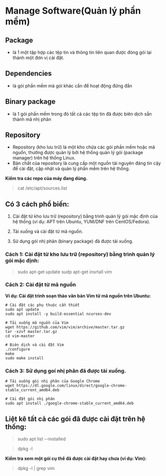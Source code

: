 # Manage Software(Quản lý phần mềm)

## Package

- là 1 một tập hợp các tệp tin và thông tin liên quan được đóng gói lại thành một đơn vị cài đặt. 

## Dependencies

- là gói phần mềm mà gói khác cần để hoạt động đứng đắn

## Binary package

- là 1 gói phần mềm trong đó tất  cả các tệp tin đã được biên dịch sẵn thành mã nhị phân

## Repository 

- Repository (kho lưu trữ) là một kho chứa các gói phần mềm hoặc mã nguồn, thường được quản lý bởi hệ thống quản lý gói (package manager) trên hệ thống Linux. 
- Bản chất của repository là cung cấp một nguồn tài nguyên đáng tin cậy để cài đặt, cập nhật và quản lý phần mềm trên hệ thống.

**Kiểm tra các repo của máy đang dùng.**

> cat /etc/apt/sources.list


## Có 3 cách phổ biến:

1. Cài đặt từ kho lưu trữ (repository) bằng trình quản lý gói mặc định của hệ thống (ví dụ: APT trên Ubuntu, YUM/DNF trên CentOS/Fedora).

2. Tải xuống và cài đặt từ mã nguồn.

4. Sử dụng gói nhị phân (binary package) đã được tải xuống.

### Cách 1: Cài đặt từ kho lưu trữ (repository) bằng trình quản lý gói mặc định:

> sudo apt-get update
    sudp apt-get insrtall vim

### Cách 2: Cài đặt từ mã nguồn

**Ví dụ: Cài đặt trình soạn thảo văn bản Vim từ mã nguồn trên Ubuntu:**
  
```
# Cài đặt các phụ thuộc cần thiết
sudo apt update
sudo apt install -y build-essential ncurses-dev

# Tải xuống mã nguồn của Vim
wget https://github.com/vim/vim/archive/master.tar.gz
tar -xzvf master.tar.gz
cd vim-master

# Biên dịch và cài đặt Vim
./configure
make
sudo make install
```

### Cách 3: Sử dụng goí nhị phân đã được tải xuống.

```
# Tải xuống gói nhị phân của Google Chrome
wget https://dl.google.com/linux/direct/google-chrome-stable_current_amd64.deb

# Cài đặt gói nhị phân
sudo apt install ./google-chrome-stable_current_amd64.deb

```

## Liệt kê tất cả các gói đã được cài đặt trên hệ thống:

> sudo apt list --installed

>dpkg -l

**Kiểm tra xem một gói cụ thể đã được cài đặt hay chưa (ví dụ: Vim):**

> dpkg -l | grep vim